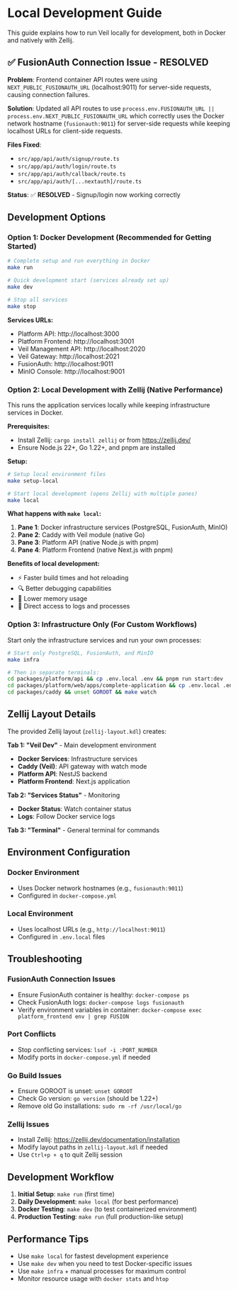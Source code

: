 # Local Development Guide

This guide explains how to run Veil locally for development, both in Docker and natively with Zellij.

## ✅ FusionAuth Connection Issue - RESOLVED

**Problem**: Frontend container API routes were using `NEXT_PUBLIC_FUSIONAUTH_URL` (localhost:9011) for server-side requests, causing connection failures.

**Solution**: Updated all API routes to use `process.env.FUSIONAUTH_URL || process.env.NEXT_PUBLIC_FUSIONAUTH_URL` which correctly uses the Docker network hostname (`fusionauth:9011`) for server-side requests while keeping localhost URLs for client-side requests.

**Files Fixed**:
- `src/app/api/auth/signup/route.ts`
- `src/app/api/auth/login/route.ts` 
- `src/app/api/auth/callback/route.ts`
- `src/app/api/auth/[...nextauth]/route.ts`

**Status**: ✅ **RESOLVED** - Signup/login now working correctly

## Development Options

### Option 1: Docker Development (Recommended for Getting Started)

```bash
# Complete setup and run everything in Docker
make run

# Quick development start (services already set up)
make dev

# Stop all services
make stop
```

**Services URLs:**
- Platform API: http://localhost:3000
- Platform Frontend: http://localhost:3001
- Veil Management API: http://localhost:2020
- Veil Gateway: http://localhost:2021
- FusionAuth: http://localhost:9011
- MinIO Console: http://localhost:9001

### Option 2: Local Development with Zellij (Native Performance)

This runs the application services locally while keeping infrastructure services in Docker.

**Prerequisites:**
- Install Zellij: `cargo install zellij` or from https://zellij.dev/
- Ensure Node.js 22+, Go 1.22+, and pnpm are installed

**Setup:**
```bash
# Setup local environment files
make setup-local

# Start local development (opens Zellij with multiple panes)
make local
```

**What happens with `make local`:**
1. **Pane 1**: Docker infrastructure services (PostgreSQL, FusionAuth, MinIO)
2. **Pane 2**: Caddy with Veil module (native Go)
3. **Pane 3**: Platform API (native Node.js with pnpm)
4. **Pane 4**: Platform Frontend (native Next.js with pnpm)

**Benefits of local development:**
- ⚡ Faster build times and hot reloading
- 🔍 Better debugging capabilities
- 💾 Lower memory usage
- 🔧 Direct access to logs and processes

### Option 3: Infrastructure Only (For Custom Workflows)

Start only the infrastructure services and run your own processes:

```bash
# Start only PostgreSQL, FusionAuth, and MinIO
make infra

# Then in separate terminals:
cd packages/platform/api && cp .env.local .env && pnpm run start:dev
cd packages/platform/web/apps/complete-application && cp .env.local .env && pnpm run dev
cd packages/caddy && unset GOROOT && make watch
```

## Zellij Layout Details

The provided Zellij layout (`zellij-layout.kdl`) creates:

**Tab 1: "Veil Dev"** - Main development environment
- **Docker Services**: Infrastructure services
- **Caddy (Veil)**: API gateway with watch mode
- **Platform API**: NestJS backend
- **Platform Frontend**: Next.js application

**Tab 2: "Services Status"** - Monitoring
- **Docker Status**: Watch container status
- **Logs**: Follow Docker service logs

**Tab 3: "Terminal"** - General terminal for commands

## Environment Configuration

### Docker Environment
- Uses Docker network hostnames (e.g., `fusionauth:9011`)
- Configured in `docker-compose.yml`

### Local Environment
- Uses localhost URLs (e.g., `http://localhost:9011`)
- Configured in `.env.local` files

## Troubleshooting

### FusionAuth Connection Issues
- Ensure FusionAuth container is healthy: `docker-compose ps`
- Check FusionAuth logs: `docker-compose logs fusionauth`
- Verify environment variables in container: `docker-compose exec platform_frontend env | grep FUSION`

### Port Conflicts
- Stop conflicting services: `lsof -i :PORT_NUMBER`
- Modify ports in `docker-compose.yml` if needed

### Go Build Issues
- Ensure GOROOT is unset: `unset GOROOT`
- Check Go version: `go version` (should be 1.22+)
- Remove old Go installations: `sudo rm -rf /usr/local/go`

### Zellij Issues
- Install Zellij: https://zellij.dev/documentation/installation
- Modify layout paths in `zellij-layout.kdl` if needed
- Use `Ctrl+p + q` to quit Zellij session

## Development Workflow

1. **Initial Setup**: `make run` (first time)
2. **Daily Development**: `make local` (for best performance)
3. **Docker Testing**: `make dev` (to test containerized environment)
4. **Production Testing**: `make run` (full production-like setup)

## Performance Tips

- Use `make local` for fastest development experience
- Use `make dev` when you need to test Docker-specific issues
- Use `make infra` + manual processes for maximum control
- Monitor resource usage with `docker stats` and `htop`